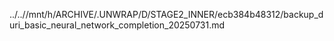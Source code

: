 ../..//mnt/h/ARCHIVE/.UNWRAP/D/STAGE2_INNER/ecb384b48312/backup_duri_basic_neural_network_completion_20250731.md